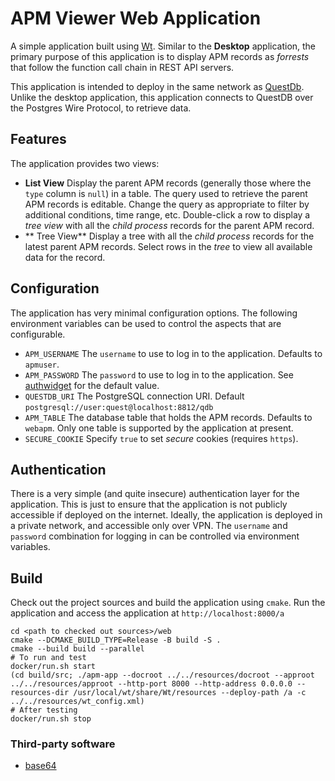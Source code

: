 # APM Viewer Web Application
A simple application built using [Wt](https://www.webtoolkit.eu/wt).  Similar to the **Desktop** application,
the primary purpose of this application is to display APM records as *forrests* that follow the function
call chain in REST API servers.

This application is intended to deploy in the same network as [QuestDb](https://questdb.com/).
Unlike the desktop application, this application connects to QuestDB over the Postgres Wire Protocol,
to retrieve data.

## Features
The application provides two views:
* **List View** Display the parent APM records (generally those where the `type` column is `null`) in a table.
  The query used to retrieve the parent APM records is editable.  Change the query as appropriate to filter
  by additional conditions, time range, etc.
  Double-click a row to display a *tree view* with all the *child process* records for the parent APM record.
* ** Tree View** Display a tree with all the *child process* records for the latest parent APM records.  Select
  rows in the *tree* to view all available data for the record.

## Configuration
The application has very minimal configuration options.  The following environment variables can be used to
control the aspects that are configurable.
* `APM_USERNAME` The `username` to use to log in to the application.  Defaults to `apmuser`.
* `APM_PASSWORD` The `password` to use to log in to the application.  See [authwidget](src/view/authwidget.cpp)
  for the default value.
* `QUESTDB_URI` The PostgreSQL connection URI.  Default `postgresql://user:quest@localhost:8812/qdb`
* `APM_TABLE` The database table that holds the APM records.  Defaults to `webapm`.  Only one table is supported
  by the application at present.
* `SECURE_COOKIE` Specify `true` to set *secure* cookies (requires `https`).

## Authentication
There is a very simple (and quite insecure) authentication layer for the application. This is just to ensure that
the application is not publicly accessible if deployed on the internet.  Ideally, the application is deployed in
a private network, and accessible only over VPN.  The `username` and `password` combination for logging in can
be controlled via environment variables.

## Build
Check out the project sources and build the application using `cmake`.  Run the application and access the application
at `http://localhost:8000/a`

```shell
cd <path to checked out sources>/web
cmake --DCMAKE_BUILD_TYPE=Release -B build -S .
cmake --build build --parallel
# To run and test
docker/run.sh start
(cd build/src; ./apm-app --docroot ../../resources/docroot --approot ../../resources/approot --http-port 8000 --http-address 0.0.0.0 --resources-dir /usr/local/wt/share/Wt/resources --deploy-path /a -c ../../resources/wt_config.xml)
# After testing
docker/run.sh stop
```

### Third-party software
* [base64](https://github.com/tobiaslocker/base64)